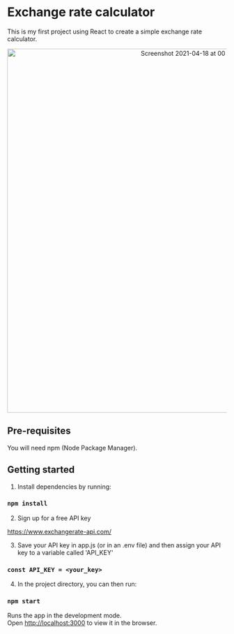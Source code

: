 # Exchange rate calculator

This is my first project using React to create a simple exchange rate calculator. 

<img style="text-align:center;" width="834" alt="Screenshot 2021-04-18 at 00 40 58" src="https://user-images.githubusercontent.com/79051888/115129535-c9ac4b00-9fde-11eb-9604-d09a2a9527b1.png">

## Pre-requisites

You will need npm (Node Package Manager). 

## Getting started

1. Install dependencies by running:

### `npm install`

2. Sign up for a free API key 

https://www.exchangerate-api.com/

3. Save your API key in app.js (or in an .env file) and then assign your API key to a variable called 'API_KEY'

### `const API_KEY = <your_key>`

4. In the project directory, you can then run:

### `npm start`

Runs the app in the development mode.\
Open [http://localhost:3000](http://localhost:3000) to view it in the browser.


